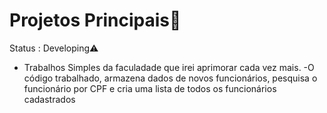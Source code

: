 <h1>Projetos Principais🚀</h1>
  Status :  Developing⚠️
  
*  Trabalhos Simples da faculadade que irei aprimorar cada vez mais.
  -O código trabalhado, armazena dados de novos funcionários, pesquisa o funcionário por CPF e cria uma lista de todos os funcionários cadastrados
